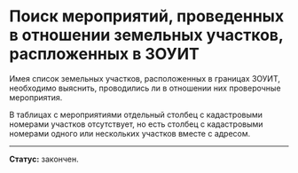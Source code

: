 # Поиск мероприятий, проведенных в отношении земельных участков, распложенных в ЗОУИТ

Имея список земельных участков, расположенных в границах ЗОУИТ, необходимо выяснить, проводились ли в отношении них проверочные мероприятия.

В таблицах с мероприятиями отдельный столбец с кадастровыми номерами участков отсутствует, но есть столбец с кадастровыми номерами одного или нескольких участков вместе с адресом.

___
**Статус:** закончен.
